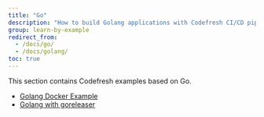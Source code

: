 ```yaml
---
title: "Go"
description: "How to build Golang applications with Codefresh CI/CD pipelines"
group: learn-by-example
redirect_from:
  - /docs/go/
  - /docs/golang/
toc: true
---
```

This section contains Codefresh examples based on Go.

- [Golang Docker Example]({{site.baseurl}}/docs/learn-by-example/golang/golang-hello-world/)
- [Golang with goreleaser]({{site.baseurl}}/docs/learn-by-example/golang/goreleaser/)